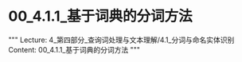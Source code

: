 # 00_4.1.1_基于词典的分词方法

"""
Lecture: 4_第四部分_查询词处理与文本理解/4.1_分词与命名实体识别
Content: 00_4.1.1_基于词典的分词方法
"""


